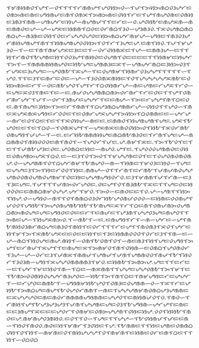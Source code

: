 ᜎᜋᜈᜐᜈᜏᜎᜌᜎᜑᜏᜎᜎᜎᜎᜆᜈᜈᜌᜎᜌᜏᜐᜅᜏᜑᜎᜉᜎᜅᜐᜅᜈᜊᜏᜂᜌᜆᜇᜏᜈᜅᜈᜇᜈᜇᜌᜐᜈᜉᜇᜈᜎᜏᜈᜁᜎᜅᜈᜅᜈᜇᜏᜐᜎᜆᜇᜎᜌᜎᜈᜌᜏᜈᜇᜏᜈᜐᜇᜂᜈᜂᜎᜈᜈᜑᜌᜈᜌᜆᜇᜐᜌᜑᜈᜌᜈᜉᜎᜎᜇᜆᜇᜑᜏۦᜌᜏᜐᜀᜇᜈᜌᜁᜈᜑᜈᜇᜈᜈᜏᜇᜌᜑᜌᜑᜌᜁᜇᜐᜈᜈᜎᜊᜏᜇᜏᜆᜈᜊᜎᜂᜏᜑᜌᜂᜈᜂᜏۦᜎᜁᜏᜌᜈᜊᜈᜊᜈᜊᜌᜑᜈᜂᜈᜇᜏᜐᜎᜏᜇᜆᜌᜌᜏᜌᜏᜇᜐᜅᜈᜊᜌᜆᜈᜋᜌᜑᜌᜐᜇᜎᜈᜂᜏᜂᜌᜆᜈᜐᜌᜈᜌᜎᜈᜎᜎᜐᜈᜌᜈᜌᜏᜏᜐᜅᜎᜏᜎᜆᜎᜂᜌᜇᜌۦᜇᜈᜎᜐᜏۦᜎᜉᜎᜋᜌᜂᜏᜑᜎᜑᜇᜎᜈᜎᜈᜋᜌᜁᜇᜂᜇᜇᜎᜑᜏᜆᜏᜐᜈᜁᜇᜎᜌᜑᜇᜈᜈᜂᜌᜑᜇᜎᜎᜐᜎᜆᜈᜏᜎᜀᜌᜈᜇᜐᜎᜏᜏᜂᜌᜎᜈᜐᜏᜇᜏᜌᜈᜎᜏᜇᜇᜇᜇᜎᜎᜐᜈᜋᜇᜐᜌᜆᜎᜅᜎᜑᜎᜈᜈᜈᜈᜐᜈᜌᜏᜇᜐᜀᜌᜇᜌᜈᜈᜂᜇᜁᜎᜑᜌᜈᜌᜆᜈᜊᜇᜂᜐᜅᜏᜂᜎᜆᜌᜁᜇᜂᜌᜌᜇᜑᜌᜏᜈᜀᜎᜁᜌᜑᜎᜇᜏᜌᜈᜋᜎᜐᜈᜆᜏᜂᜌᜌᜎᜎᜎᜎᜎᜑᜎᜌᜏۦᜎᜎᜇᜂᜎᜇᜈᜆᜇᜏᜇᜑᜌᜑᜎᜂᜏᜏᜈᜁᜈᜐᜇᜎᜏᜎᜌᜌᜌᜌᜌᜁᜈᜀᜇᜏᜐᜅᜈᜅᜇᜆᜎᜑᜏᜇᜈᜀᜌᜏᜎᜌᜎᜆᜎᜊᜏᜐᜈᜆᜌᜑᜈᜇᜌᜈᜇᜆᜌᜁᜎᜆᜏᜑᜇᜌᜇᜁᜏᜂᜎᜈᜇᜎᜇᜑᜇۦᜈᜉᜏᜌᜌᜈᜈᜊᜈᜅᜏᜆᜈᜆᜎᜆᜇᜏᜇᜎᜎᜌᜎᜏᜈᜆᜈᜆᜌᜆᜎᜉᜎᜑᜏᜆᜎᜂᜈᜉᜇᜌᜌᜆᜎᜇᜇᜈᜌᜑᜎᜅᜇᜆᜌᜌᜎᜈᜎᜊᜇᜏᜇۦᜈᜎᜈᜌᜇᜂᜐᜅᜎᜅᜇᜆᜎᜈᜈᜎᜎᜊᜌᜂᜈᜊᜌᜈᜈᜆᜌᜑᜏᜐᜏᜎᜎᜌᜏᜑᜎᜈᜇᜁᜌᜁᜈᜁᜌᜐᜇᜆᜏᜏᜇᜎᜇᜏᜈᜆᜌᜁᜌᜌᜎᜅᜐᜅᜎᜊᜏᜈᜈᜇᜇᜑᜌᜆᜌᜑᜈᜆᜇᜏᜎᜊᜇᜎᜇᜎᜎᜁᜏᜐᜌᜑᜈᜇᜇۦᜇᜈᜈᜏᜎᜐᜌᜈᜌᜈᜎᜌᜇۦᜌᜁᜎᜀᜌᜏᜇᜇᜎᜇᜎᜊᜏᜑᜎᜏᜈᜁᜌᜎᜎᜑᜌᜁᜈᜁᜇᜈᜏᜏᜐᜅᜏᜎᜐᜀᜎᜁᜏᜆᜈᜀᜏᜈᜌᜐᜎᜉᜌᜑᜎᜑᜇۦᜇᜆᜐᜀᜈᜈᜈᜐᜌᜇᜈᜊᜈᜀᜈᜂᜏᜇᜎᜆᜈᜎᜌᜇᜌᜑᜈᜊᜈᜈᜏᜎᜈᜐᜏᜏᜏᜇᜈᜎᜈᜏᜎᜑᜎᜌᜏᜆᜎᜉᜇۦᜌۦᜈᜋᜎᜁᜇۦᜎᜅᜎᜀᜏᜎᜇᜎᜇᜎᜎᜉᜈᜀᜌᜂᜇᜏᜇۦᜌᜏᜈᜊᜇᜐᜇᜑᜈᜌᜏۦᜌᜎᜇۦᜎᜌᜏᜏᜏᜌᜈᜈᜏᜇᜏᜐᜇᜏᜈᜌᜈᜅᜌᜁᜎᜊᜏۦᜇᜑᜇᜂᜎᜏᜎᜅᜏᜎᜎᜋᜌᜌᜈᜇᜏᜎᜇᜎᜏᜌᜏᜈᜏᜈᜏᜈᜌۦᜏᜑᜌᜌᜈᜈᜎᜏᜎᜊᜌᜆᜈᜋᜎᜀᜈᜌᜏᜑᜈᜑᜎᜐᜈᜇᜎᜋᜏᜂᜇᜐᜏᜑᜎᜌᜇᜇᜌᜌᜇᜂᜎᜅᜎᜐᜇᜆᜏᜏᜎᜐᜇۦᜈᜈᜌᜑᜏᜎᜎᜆᜈᜎᜇᜆᜈᜀᜎᜉᜈᜉᜈᜏᜌᜌᜌᜈᜏᜏᜈᜏᜌᜈᜏᜌᜈᜋᜎᜏᜇᜐᜇᜌᜌᜈᜌᜐᜏᜆᜏۦᜇᜂᜎᜋᜈᜈᜎᜉᜎᜆᜈᜑᜇᜂᜎᜂᜇᜌᜇۦᜎᜉᜎᜎᜎᜉᜈᜅᜏᜆᜌᜏᜇۦᜏᜇᜌᜎᜏᜎᜈᜂᜈᜀᜎᜁᜇᜎᜎᜌᜇᜏᜇᜐᜏᜏᜏᜇᜇᜈᜈᜊᜈᜋᜏᜌᜌۦᜌᜆᜎᜋᜏۦᜎᜅᜏᜑᜇᜈᜏᜇᜇᜎᜏۦᜌᜑᜌᜈᜎᜎᜐᜅᜎᜐᜌۦᜏᜑᜌᜐᜏᜑᜈᜎᜎᜏᜎᜈᜈᜊᜏᜂᜏᜆᜐᜀᜌᜏᜈᜉᜏᜏᜏᜑᜇᜐᜈᜇᜏᜏᜈᜌᜎᜉᜏᜏᜎᜌᜐᜀᜎᜅᜌᜏᜈᜌᜈᜀᜐᜀᜎᜀᜈᜌᜇᜁᜎᜆᜎᜊᜇᜈᜎᜏᜈᜉᜈᜅᜏᜌᜈᜊᜈᜅᜈᜏᜌᜇᜌᜇᜌᜐᜏᜇᜏᜇᜇᜆᜎᜇᜈᜉᜇᜎᜌᜂᜈᜎᜌᜌᜏᜂᜌᜇᜈᜌᜏᜎᜎᜅᜈᜇᜌᜑᜎᜐᜌᜁᜈᜅᜏۦᜎᜑᜈᜀᜎᜑᜇۦᜇᜈᜌᜐᜎᜆᜎᜑᜈᜑᜌᜆᜇᜑᜌᜎᜈᜀᜈᜐᜏᜂᜈᜆᜈᜊᜌᜇᜈᜂᜏᜎᜈᜐᜎᜇᜏᜆᜎᜎᜎᜆᜇᜌᜎᜎᜈᜏᜈᜂᜎᜁᜏᜎᜌᜆᜇᜐᜎᜋᜎᜅᜎᜁᜈᜀᜌᜁᜇᜇᜏᜇᜇᜐᜎᜇᜎᜂᜇᜐᜈᜈᜏᜏᜏᜎᜏᜆᜇᜂᜎᜎᜈᜑᜇᜑᜌᜑᜈᜊᜎᜐᜏᜌᜇᜈᜌۦᜈᜐᜎᜑᜏᜈᜎᜀᜏᜈᜎᜏᜎᜑᜈᜇᜈᜂᜎᜐᜎᜌᜇᜏᜌᜐᜎᜅᜌᜎᜇᜆᜈᜉᜎᜁᜌᜎᜎᜇᜈᜌᜇᜁᜎᜅᜈᜋᜏᜎᜈᜎᜏᜐᜈᜑᜇᜏᜈᜊᜎᜌᜏᜈᜏᜆᜎᜂᜌᜑᜌᜑᜏᜆᜇᜂᜎᜉᜈᜁᜎᜈᜈᜉᜎᜌᜈᜉᜎᜉᜈᜎᜌᜈᜈᜏᜏᜎᜈᜉᜎᜀᜎᜐᜏᜆᜎᜂᜏᜂᜈᜑᜌᜐᜎᜁᜌᜌᜏᜈᜈᜈᜈᜂᜎᜋᜏۦᜇᜐᜈᜀᜎᜅᜈᜅᜌۦᜌᜇᜎᜎᜇᜆᜇᜑᜇᜎᜌᜆᜎᜋᜇᜐᜏᜎᜈᜑᜎᜊᜇᜑᜈᜁᜈᜈᜎᜎᜌᜌᜇᜌᜌᜏᜈᜀᜎᜅᜎᜋᜎᜇᜎᜀᜈᜅᜏᜏᜈᜐᜏᜌᜌᜆᜈᜂᜌᜏᜇᜑᜐᜀᜎᜅᜎᜈᜎᜊᜇᜎᜈᜋᜌᜐᜇᜆᜇᜌᜌᜆᜎᜑᜇᜆᜌᜏᜇᜈᜈᜀᜎᜑᜌᜐᜈᜋᜐᜀᜌᜏᜎᜏᜈᜂᜇᜏᜌᜈᜈᜑᜏᜑᜎᜁᜎᜆᜇᜌᜐᜀᜎᜅᜈᜊᜌᜇᜈᜌᜎᜀᜏᜌᜏᜆᜈᜈᜎᜑᜈᜇᜎᜌᜌᜌᜈᜋᜈᜏᜈᜊᜌᜂᜌᜈᜈᜇᜇᜁᜌᜌᜌᜏᜇᜈᜇᜈᜏᜆᜈᜈᜈᜈᜌᜐᜈᜈᜇᜌᜌᜏᜎᜇᜈᜐᜈᜉᜏᜎᜏۦᜎᜈᜏᜑᜎᜆᜈᜐᜎᜌᜎᜀᜌᜂᜌᜂᜌᜂᜎᜉᜈᜎᜌᜌᜈᜇᜌᜇᜏᜂᜎᜀᜌᜐᜈᜑᜌᜆᜌᜎᜇᜈᜇᜇᜇᜂᜈᜌᜎᜁᜇᜇᜇᜌᜏᜆᜎᜏᜈᜋᜇᜏᜈᜅᜌᜌᜈᜎᜏᜐᜇᜐᜌۦᜏᜏᜎᜐᜐᜀᜎᜈᜏᜇᜌۦᜈᜋᜈᜌᜏᜂᜈᜐᜏۦᜇᜏᜎᜎᜏᜑᜎᜌᜇᜎᜎᜌᜌᜑᜎᜀᜏᜐᜈᜉᜎᜉᜇᜇᜈᜑᜎᜐᜏᜎᜈᜏᜏۦᜈᜏᜇᜐᜎᜋᜈᜆᜎᜂᜏᜐᜇᜎᜌۦᜎᜀᜈᜈᜇᜎᜎᜐᜇᜌᜈᜇᜏᜈᜈᜊᜏᜐᜎᜏᜎᜐᜎᜑᜈᜋᜈᜇᜏᜎᜈᜐᜌᜌᜌᜎᜏᜎᜈᜋᜈᜎᜇᜐᜈᜇᜏᜆᜇᜈᜎᜊᜇᜎᜎᜐᜎᜑᜏᜊᜏᜊ

